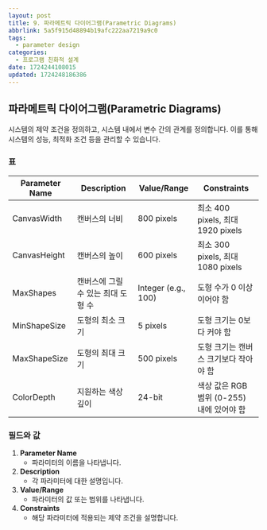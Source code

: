 ```yaml
---
layout: post
title: 9. 파라메트릭 다이어그램(Parametric Diagrams)
abbrlink: 5a5f915d48894b19afc222aa7219a9c0
tags:
  - parameter design
categories:
  - 프로그램 친화적 설계
date: 1724244108015
updated: 1724248186386
---
```


## 파라메트릭 다이어그램(Parametric Diagrams)

시스템의 제약 조건을 정의하고, 시스템 내에서 변수 간의 관계를 정의합니다. 이를 통해 시스템의 성능, 최적화 조건 등을 관리할 수 있습니다.

### 표

| Parameter Name | Description          | Value/Range         | Constraints                   |
| -------------- | -------------------- | ------------------- | ----------------------------- |
| CanvasWidth    | 캔버스의 너비              | 800 pixels          | 최소 400 pixels, 최대 1920 pixels |
| CanvasHeight   | 캔버스의 높이              | 600 pixels          | 최소 300 pixels, 최대 1080 pixels |
| MaxShapes      | 캔버스에 그릴 수 있는 최대 도형 수 | Integer (e.g., 100) | 도형 수가 0 이상이어야 함               |
| MinShapeSize   | 도형의 최소 크기            | 5 pixels            | 도형 크기는 0보다 커야 함               |
| MaxShapeSize   | 도형의 최대 크기            | 500 pixels          | 도형 크기는 캔버스 크기보다 작아야 함         |
| ColorDepth     | 지원하는 색상 깊이           | 24-bit              | 색상 값은 RGB 범위 (0-255) 내에 있어야 함 |

### 필드와 값

1. **Parameter Name**
   - 파라미터의 이름을 나타냅니다.
2. **Description**
   - 각 파라미터에 대한 설명입니다.
3. **Value/Range**
   - 파라미터의 값 또는 범위를 나타냅니다.
4. **Constraints**
   - 해당 파라미터에 적용되는 제약 조건을 설명합니다.
